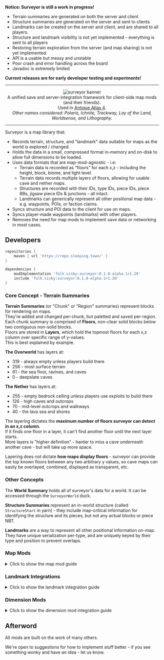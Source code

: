 <!--suppress HtmlDeprecatedTag, XmlDeprecatedElement -->

**Notice: Surveyor is still a work in progress!**

* Terrain summaries are generated on both the server and client
* Structure summaries are generated on the server and sent to clients
* Landmarks can be created on the server and client, and are shared to all players.
* Structure and landmark visibility is not yet implemented - everything is sent to all players
* Restoring terrain exploration from the server (and map sharing) is not yet implemented
* API is a usable but messy and unstable
* Poor crash and error handling across the board
* Javadoc is extremely limited

**Current releases are for early developer testing and experiments!**

---

<center>
<img alt="surveyor banner" src="https://github.com/sisby-folk/surveyor/assets/55819817/566e0dbd-19ee-4c54-a506-b5a55f24e41d"><br/>
A unified save and server-integration framework for client-side map mods (and their friends).<br/>
Used in <a href="https://modrinth.com/mod/antique-atlas-4">Antique Atlas 4</a>.<br/>
<!-- Requires <a href="https://modrinth.com/mod/connector">Connector</a> and <a href="https://modrinth.com/mod/forgified-fabric-api">FFAPI</a> on forge.<br/> -->
<i>Other names considered: Polaris, Ichnite, Trackway, Lay of the Land, Worldsense, and Lithography.</i>
</center>

---

Surveyor is a map library that:
* Records terrain, structure, and "landmark" data suitable for maps as the world is explored / changed.
* Holds the data in a small, compressed format in-memory and on-disk to allow full dimensions to be loaded.
* Uses data formats that are map-mod-agnostic - i.e:
  * Terrain data is recorded as "floors" for each x,z - including the height, block, biome, and light level.
  * Terrain data records multiple layers of floors, allowing for usable cave and nether maps.
  * Structures are recorded with their IDs, type IDs, piece IDs, piece BBs, jigsaw piece IDs & junctions - all intact.
  * Landmarks can generically represent all other positional map data - e.g. waypoints, POIs, or faction claims.
* Syncs structure and POI data to the client for use on maps.
* Syncs player-made waypoints (landmarks) with other players.
* Removes the need for map mods to implement save data or networking in most cases.

## Developers

```groovy
repositories {
    maven { url 'https://repo.sleeping.town/' }
}

dependencies {
    modImplementation 'folk.sisby:surveyor:0.1.0-alpha.1+1.20'
    include 'folk.sisby:surveyor:0.1.0-alpha.1+1.20'
}
```

### Core Concept - Terrain Summaries

**Terrain Summaries** (or "Chunk" or "Region" summaries) represent blocks for rendering on maps.<br/>
They're added and changed per-chunk, but paletted and saved per-region.<br/>
Each chunk summary is comprised of **Floors**, non-clear solid blocks below two contiguous non-solid blocks.<br/>
Floors are stored in **Layers**, which hold the topmost floors for each x,z column over specific range of y-values.<br/>
This is best explained by example.

**The Overworld** has layers at:
- 319 - always empty unless players build there
- 256 - most surface terrain
- 61 - the sea floor, ravines, and caves
- 0 - deepslate caves

**The Nether** has layers at:
* 255 - empty bedrock ceiling unless players use exploits to build there
* 126 - high caves and outcrops
* 70 - mid-level outcrops and walkways
* 40 - the lava sea and shores

The layering dictates the **maximum number of floors surveyor can detect in an x,z column**.<br/>
If it finds one floor in a layer, it can't find another floor until the next layer starts.<br/>
More layers is "higher definition" - harder to miss a cave underneath another cave - but will take up more space.

Layering does not dictate **how maps display floors** - surveyor can provide the top known floors between any two arbitrary y values, so cave maps can easily be overlayed, combined, displayed as transparent, etc.

### Other Concepts

The **World Summary** holds all of surveyor's data for a world. It can be accessed through the `SurveyorWorld` duck.

**Structure Summaries** represent an in-world structure (called `StructureStart` in yarn) - they include map-critical information for identifying the structure and its pieces, but not any actual blocks or piece NBT. 

**Landmarks** are a way to represent all other positional information on-map. They have unique serialization per-type, and are uniquely keyed by their type and position to prevent overlaps.

### Map Mods

<details>
<summary>Click to show the map mod guide</summary>

#### Initial Setup

Tune into loading via `SurveyorEvents.Register.clientWorldLoad` - this will trigger as soon as the client world has access to surveyor data. Keep in mind that the **client player may not exist yet**.

You can call `WorldSummary.terrain().keySet()` to get all summarized chunk positions - feel free to add these to a queue or deque to render later.

#### Terrain Rendering

To process a chunk, first get the summary using `WorldTerrainSummary.get(ChunkPos)`.<br/>
Remember you can always get the world summary from using `SurveyorWorld` if you're processing on world tick.<br/>
Then, crunch the result into floors using `ChunkSummary.toSingleLayer()` which outputs usable int arrays:
* **depths[256]** - The distance of the floor below your specified world height. so y = worldHeight - depth.
  * Will be **-1** when no floor exists on the layer - either because there's no solid blocks, or no walkspace.
  * When the depth is **-1**, all other array values at that index are meaningless and may be invalid.
* **blocks[256]** - The floor block. Indexed per-region via `WorldTerrainSummary.getBlockPalette(ChunkPos)`.
* **biomes[256]** - The floor biome. Indexed per-region via `WorldTerrainSummary.getBiomePalette(ChunkPos)`.
* **lightLevels[256]** - The block light level directly above the floor (i.e the block light for its top face). 0-15.
* **waterDepths[256]** - How deep the contiguous water above the floor is.
  * All other liquid surfaces are considered floors, but water is special-cased.
  * The sea floor (e.g. sand) is recorded, and this depth value indicates the water surface instead.
  * This allows maps to show water depth shading, but also hide water completely if desired.

For all these arrays, the index is (x * 16 + z), where x and z are relative to the chunk.

Using this data, render usable data for your map (pixel buffers, images, etc) and store them per-world.<br/>
You may be rendering hundreds of thousands of chunks here - this is the hot loop, that's why it's all ugly int arrays.

#### Structure Rendering

Structures can be retrieved using `WorldStructureSummary.values()` - these come in a `StructureSummary` format, which clearly defines identifiers for structures and pieces, along with piece bounding boxes, but no further data.

These can be used to create automatic waypoints for structures, draw abstract versions of them to the map by ID, etc.

#### Landmark Rendering & Management

Landmarks can be retrieved using `WorldLandmarks.getAll(LandmarkType)`, `WorldLandmarks.getAll(Class<?>)`, or `WorldLandmarks.keySet()` and `WorldLandmarks.get(LandmarkType, BlockPos)`.

Landmarks can be most simply represented as a point on the map. They may include a dye color (for vanilla banner style rendering) as well as some name text for labels or tooltips.

Landmarks can also include a texture identifier, which may or may not exist on your client, depending on how it was made.

To add a custom waypoint landmark, just construct a `SimplePointLandmark` owned by the client player, and add it using `WorldLandmarks.put(Landmark)`. This will save to disk and send a copy to the server.

#### Live Updates

You should also tune into the `ChunkAdded`, `StructureAdded`, `LandmarkAdded`, and `LandmarkRemoved` events, which will fire whenever the world summary changes. Ensure that your handler for `ChunkAdded` is non-blocking (reuse the queue).

#### Examples

An implementation of a surveyor map mod (with advanced terrain rendering) can be found in [Antique Atlas](https://github.com/sisby-folk/antique-atlas/blob/1.20/src/main/java/folk/sisby/antique_atlas/WorldTiles.java).

A minecraftless vanilla-map-like implementation that reads surveyor's NBT save files directly is [SurveyorSurveyor](https://github.com/HestiMae/surveyor-surveyor/blob/main/src/main/java/garden/hestia/surveyor_surveyor/SurveyorSurveyor.java).

</details>

### Landmark Integrations

<details>
<summary>Click to show the landmark integration guide</summary>

Landmark types can be registered via the registry in `Landmarks`.<br/>
This allows you to set and serialize custom data relevant to your landmark.<br/>
Your landmark can usually be a record - see `NetherPortalLandmark` for a very brief example.

To make new data accessible to map mods, declare a new interface to access it from, so it can be applied to more than one type.

To add a landmark (custom or builtin), just use `WorldLandmarks.put(Landmark)`. This works fine on either side - feel free to add a landmark on the server to send it to the client.

Right now, both the server and client need a landmark type registered to use it, but we'll be adding a fallback system in future.

</details>

### Dimension Mods

<details>
<summary>Click to show the dimension mod integration guide</summary>

Chunk summaries are currently layered based on the dimension via a few basic heuristics on world height, ceiling and sky presence, etc - as well as a few hardcoded layer additions for the nether.

In future, we'll expose an API to allow dimension mods to specify the layers to generate chunk summaries with.

</details>

## Afterword

All mods are built on the work of many others.

We're open to suggestions for how to implement stuff better - if you see something wonky and have an idea - let us know.
